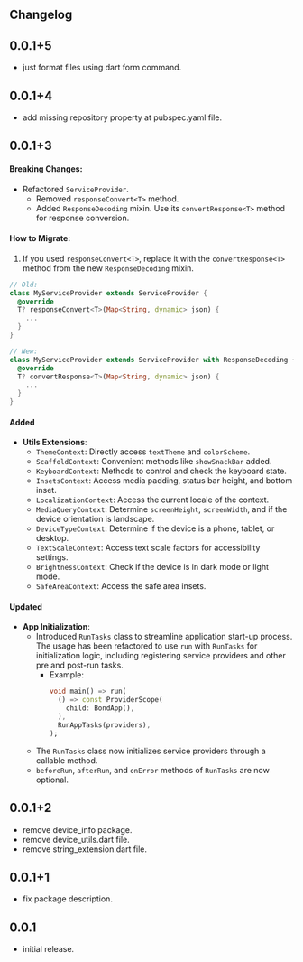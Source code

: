 ## Changelog

## 0.0.1+5

* just format files using dart form command.

## 0.0.1+4

* add missing repository property at pubspec.yaml file.

## 0.0.1+3

#### Breaking Changes:

- Refactored `ServiceProvider`.
    - Removed `responseConvert<T>` method.
    - Added `ResponseDecoding` mixin. Use its `convertResponse<T>` method for response conversion.

#### How to Migrate:

1. If you used `responseConvert<T>`, replace it with the `convertResponse<T>` method from the new `ResponseDecoding`
   mixin.

```dart
// Old:
class MyServiceProvider extends ServiceProvider {
  @override
  T? responseConvert<T>(Map<String, dynamic> json) {
    ...
  }
}

// New:
class MyServiceProvider extends ServiceProvider with ResponseDecoding {
  @override
  T? convertResponse<T>(Map<String, dynamic> json) {
    ...
  }
}
```

#### Added

- **Utils Extensions**:
    - `ThemeContext`: Directly access `textTheme` and `colorScheme`.
    - `ScaffoldContext`: Convenient methods like `showSnackBar` added.
    - `KeyboardContext`: Methods to control and check the keyboard state.
    - `InsetsContext`: Access media padding, status bar height, and bottom inset.
    - `LocalizationContext`: Access the current locale of the context.
    - `MediaQueryContext`: Determine `screenHeight`, `screenWidth`, and if the device orientation is landscape.
    - `DeviceTypeContext`: Determine if the device is a phone, tablet, or desktop.
    - `TextScaleContext`: Access text scale factors for accessibility settings.
    - `BrightnessContext`: Check if the device is in dark mode or light mode.
    - `SafeAreaContext`: Access the safe area insets.

#### Updated

- **App Initialization**:
    - Introduced `RunTasks` class to streamline application start-up process. The usage has been refactored to use `run`
      with `RunTasks` for initialization logic, including registering service providers and other pre and post-run
      tasks.
        - Example:
          ```dart
          void main() => run(
            () => const ProviderScope(
              child: BondApp(),
            ),
            RunAppTasks(providers),
          );
          ```
    - The `RunTasks` class now initializes service providers through a callable method.
    - `beforeRun`, `afterRun`, and `onError` methods of `RunTasks` are now optional.

## 0.0.1+2

* remove device_info package.
* remove device_utils.dart file.
* remove string_extension.dart file.

## 0.0.1+1

* fix package description.

## 0.0.1

* initial release.